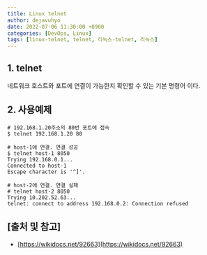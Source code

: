 ```yaml
---
title: Linux telnet
author: dejavuhyo
date: 2022-07-06 11:30:00 +0900
categories: [DevOps, Linux]
tags: [linux-telnet, telnet, 리눅스-telnet, 리눅스]
---
```


## 1. telnet
네트워크 호스트와 포트에 연결이 가능한지 확인할 수 있는 기본 명령어 이다.

## 2. 사용예제

```shell
# 192.168.1.20주소의 80번 포트에 접속
$ telnet 192.168.1.20 80

# host-1에 연결. 연결 성공
$ telnet host-1 8050
Trying 192.168.0.1...
Connected to host-1
Escape character is '^]'.

# host-2에 연결. 연결 실패
# telnet host-2 8050
Trying 10.202.52.63...
telnet: connect to address 192.168.0.2: Connection refused
```

## [출처 및 참고]
* [https://wikidocs.net/92663](https://wikidocs.net/92663)
